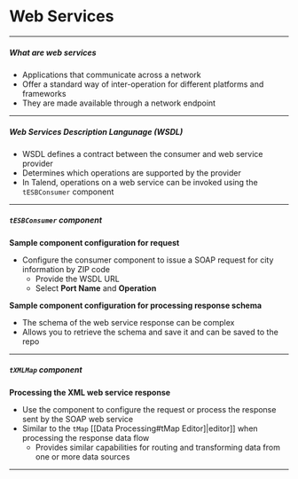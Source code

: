 # Web Services
---
##### What are web services
- Applications that communicate across a network
- Offer a standard way of inter-operation for different platforms and frameworks
- They are made available through a network endpoint
---
##### Web Services Description Langunage (WSDL)
- WSDL defines a contract between the consumer and web service provider
- Determines which operations are supported by the provider
- In Talend, operations on a web service can be invoked using the `tESBConsumer` component
---
##### `tESBConsumer` component
**Sample component configuration for request**
- Configure the consumer component to issue a SOAP request for city information by ZIP code
	- Provide the WSDL URL
	- Select **Port Name** and **Operation**

**Sample component configuration for processing response schema**
- The schema of the web service response can be complex
- Allows you to retrieve the schema and save it and can be saved to the repo
---
##### `tXMLMap` component
**Processing the XML web service response**
- Use the component to configure the request or process the response sent by the SOAP web service
- Similar to the `tMap` [[Data Processing#tMap Editor]|editor]] when processing the response data flow
	- Provides similar capabilities for routing and transforming data from one or more data sources
---
